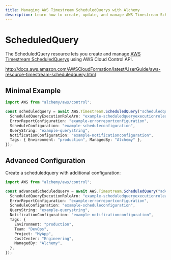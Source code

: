 ```yaml
---
title: Managing AWS Timestream ScheduledQuerys with Alchemy
description: Learn how to create, update, and manage AWS Timestream ScheduledQuerys using Alchemy Cloud Control.
---
```


# ScheduledQuery

The ScheduledQuery resource lets you create and manage [AWS Timestream ScheduledQuerys](https://docs.aws.amazon.com/timestream/latest/userguide/) using AWS Cloud Control API.

http://docs.aws.amazon.com/AWSCloudFormation/latest/UserGuide/aws-resource-timestream-scheduledquery.html

## Minimal Example

```ts
import AWS from "alchemy/aws/control";

const scheduledquery = await AWS.Timestream.ScheduledQuery("scheduledquery-example", {
  ScheduledQueryExecutionRoleArn: "example-scheduledqueryexecutionrolearn",
  ErrorReportConfiguration: "example-errorreportconfiguration",
  ScheduleConfiguration: "example-scheduleconfiguration",
  QueryString: "example-querystring",
  NotificationConfiguration: "example-notificationconfiguration",
  Tags: { Environment: "production", ManagedBy: "Alchemy" },
});
```

## Advanced Configuration

Create a scheduledquery with additional configuration:

```ts
import AWS from "alchemy/aws/control";

const advancedScheduledQuery = await AWS.Timestream.ScheduledQuery("advanced-scheduledquery", {
  ScheduledQueryExecutionRoleArn: "example-scheduledqueryexecutionrolearn",
  ErrorReportConfiguration: "example-errorreportconfiguration",
  ScheduleConfiguration: "example-scheduleconfiguration",
  QueryString: "example-querystring",
  NotificationConfiguration: "example-notificationconfiguration",
  Tags: {
    Environment: "production",
    Team: "DevOps",
    Project: "MyApp",
    CostCenter: "Engineering",
    ManagedBy: "Alchemy",
  },
});
```

